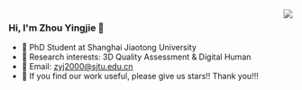 <img align="right" src="https://github-readme-stats.vercel.app/api?username=zyj-2000&show_icons=true&icon_color=718096&text_color=718096&bg_color=ffffff&hide_title=true" />

### Hi, I'm Zhou Yingjie 👋

- 🔭 PhD Student at Shanghai Jiaotong University
- 🌱 Research interests: 3D Quality Assessment & Digital Human
- 💬 Email: zyj2000@sjtu.edu.cn
- 👯 If you find our work useful, please give us stars!! Thank you!!!

<!--
**zyj-2000/zyj-2000** is a ✨ _special_ ✨ repository because its `README.md` (this file) appears on your GitHub profile.
CE1D2D
Here are some ideas to get you started:


- 😄 Pronouns: ...
- ⚡ Fun fact: ...
-->
